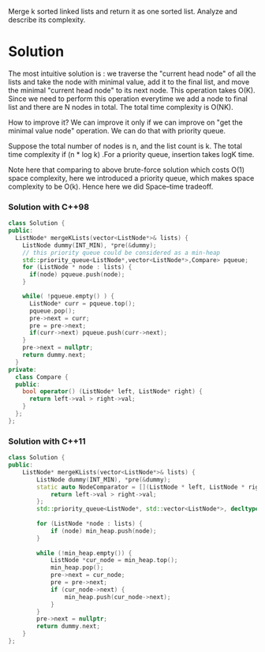 Merge k sorted linked lists and return it as one sorted list. Analyze and describe its complexity.
  
# Solution

The most intuitive solution is : we traverse the "current head node" of all the lists and take the node with minimal value, add it to the final list, and move the minimal "current head node" to its next node. This operation takes O(K). Since we need to perform this operation everytime we add a node to final list and there are N nodes in total. The total time complexity is O(NK).

How to improve it? We can improve it only if we can improve on "get the minimal value node" operation. We can do that with priority queue. 

Suppose the total number of nodes is n, and the list count is k. The total time complexity if (n * log k) .For a priority queue, insertion takes logK time.  

Note here that comparing to above brute-force solution which costs O(1) space complexity, here we introduced a priority queue, which makes space complexity to be O(k). Hence here we did Space–time tradeoff. 

### Solution with C++98
```cpp
class Solution {
public:
  ListNode* mergeKLists(vector<ListNode*>& lists) {
    ListNode dummy(INT_MIN), *pre(&dummy);
    // this priority queue could be considered as a min-heap
    std::priority_queue<ListNode*,vector<ListNode*>,Compare> pqueue;
    for (ListNode * node : lists) {
      if(node) pqueue.push(node);
    }

    while( !pqueue.empty() ) {
      ListNode* curr = pqueue.top();
      pqueue.pop();
      pre->next = curr;
      pre = pre->next;
      if(curr->next) pqueue.push(curr->next);
    }
    pre->next = nullptr;
    return dummy.next;
  }
private:
  class Compare {
  public:
    bool operator() (ListNode* left, ListNode* right) {
      return left->val > right->val;
    }
  };
};
```

### Solution with C++11


```cpp
class Solution {
public:
    ListNode* mergeKLists(vector<ListNode*>& lists) {
        ListNode dummy(INT_MIN), *pre(&dummy);
        static auto NodeComparator = [](ListNode * left, ListNode * right) {
            return left->val > right->val;
        };
        std::priority_queue<ListNode*, std::vector<ListNode*>, decltype(NodeComparator)> min_heap(NodeComparator);
        
        for (ListNode *node : lists) {
            if (node) min_heap.push(node);
        }
        
        while (!min_heap.empty()) {
            ListNode *cur_node = min_heap.top();
            min_heap.pop();
            pre->next = cur_node;
            pre = pre->next;
            if (cur_node->next) {
                min_heap.push(cur_node->next);
            }
        }
        pre->next = nullptr;
        return dummy.next;
    }
};
```
